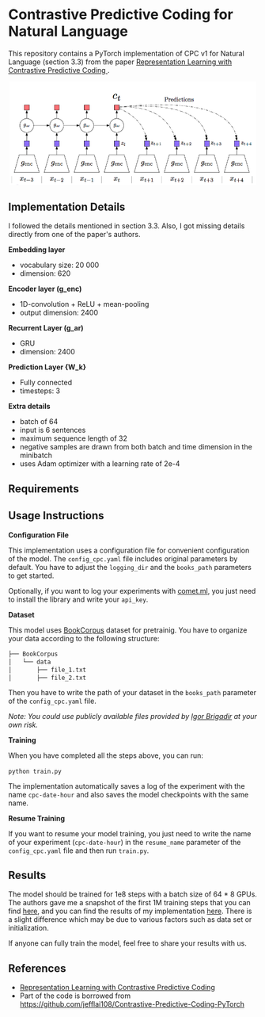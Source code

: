 # Contrastive Predictive Coding for Natural Language

This repository contains a PyTorch implementation of CPC v1 for Natural Language (section 3.3) from the paper [Representation Learning with Contrastive Predictive Coding
](https://arxiv.org/abs/1807.03748).

<p align="center"> 
    <img src="images/cpc-model.png" width="500">
</p>

## Implementation Details

I followed the details mentioned in section 3.3. Also, I got missing details directly from one of the paper's authors.

**Embedding layer**
* vocabulary size: 20 000
* dimension: 620

**Encoder layer (g_enc)**
* 1D-convolution + ReLU + mean-pooling
* output dimension: 2400

**Recurrent Layer (g_ar)**
* GRU
* dimension: 2400

**Prediction Layer {W_k}**
* Fully connected
* timesteps: 3

**Extra details**
* batch of 64
* input is 6 sentences
* maximum sequence length of 32
* negative samples are drawn from both batch and time dimension in the minibatch
* uses Adam optimizer with a learning rate of 2e-4

## Requirements

## Usage Instructions

**Configuration File**

This implementation uses a configuration file for convenient configuration of the model. The `config_cpc.yaml` file includes original parameters by default.
You have to adjust the `logging_dir` and the `books_path` parameters to get started. 

Optionally, if you want to log your experiments with [comet.ml](https://www.comet.ml/), you just need to install the library and write your `api_key`.

**Dataset**

This model uses [BookCorpus](http://yknzhu.wixsite.com/mbweb) dataset for pretrainig. You have to organize your data according to the following structure:
```
├── BookCorpus
│   └── data
│       ├── file_1.txt
│       ├── file_2.txt 
```
Then you have to write the path of your dataset in the `books_path` parameter of the `config_cpc.yaml` file.

*Note: You could use publicly available files provided by [Igor Brigadir](https://twitter.com/IgorBrigadir/status/1095075607178870786) at your own risk.*

**Training**

When you have completed all the steps above, you can run:

``python train.py``

The implementation automatically saves a log of the experiment with the name `cpc-date-hour` and also saves the model checkpoints with the same name.

**Resume Training**

If you want to resume your model training, you just need to write the name of your experiment (`cpc-date-hour`) in the `resume_name` parameter of the `config_cpc.yaml` file and then run `train.py`.

## Results

The model should be trained for 1e8 steps with a batch size of 64 * 8 GPUs. The authors gave me a snapshot of the first 1M training steps that you can find [here](https://github.com/vgaraujov/CPC-NLP-PyTorch/blob/master/images/deepmind-train-plot.png), and you can find the results of my implementation [here](https://github.com/vgaraujov/CPC-NLP-PyTorch/blob/master/images/varaujov-trian-plot.jpg). There is a slight difference which may be due to various factors such as data set or initialization.

If anyone can fully train the model, feel free to share your results with us.

## References
* [Representation Learning with Contrastive Predictive Coding
](https://arxiv.org/abs/1807.03748)
* Part of the code is borrowed from https://github.com/jefflai108/Contrastive-Predictive-Coding-PyTorch


